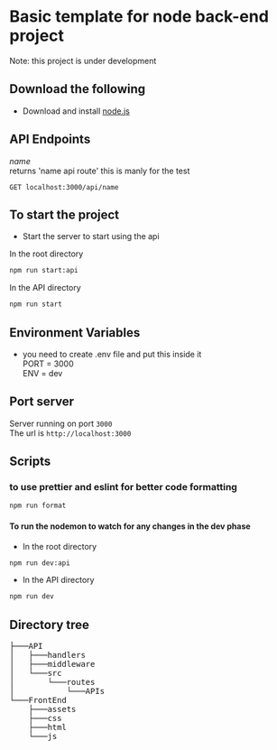 # Basic template for node back-end project 

Note: this project is under development

## Download the following
-   Download and install [node.js](https://nodejs.org/en/)

## API Endpoints
_name_ <br/>
returns 'name api route' this is manly for the test
<br />
```http
GET localhost:3000/api/name
```


## To start the project 

- Start the server to start using the api
 
In the root directory
```bash
npm run start:api
```
In the API directory
```bash
npm run start
```


## Environment Variables

-  you need to create .env file and put this inside it<br />
    PORT = 3000<br />
    ENV = dev<br />

## Port server
Server running on port `3000` <br />
The url is `http://localhost:3000`<br />


## Scripts


### to use prettier and eslint for better code formatting
```bash
npm run format
```

#### To run the nodemon to watch for any changes in the dev phase

- In the root directory
```bash
npm run dev:api
```
- In the API directory
```bash
npm run dev
```
## Directory tree
<pre>
├───API 
│   ├───handlers 
│   ├───middleware 
│   └───src 
│       └───routes
│           └───APIs
└───FrontEnd
    ├───assets
    ├───css
    ├───html
    └───js
</pre>
